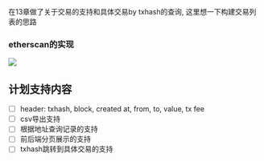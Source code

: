 在13章做了关于交易的支持和具体交易by txhash的查询, 这里想一下构建交易列表的思路

### etherscan的实现

![](https://youpai.roccoshi.top/img/202203191050491.png)

## 计划支持内容

- [ ] header: txhash, block, created at, from, to, value, tx fee
- [ ] csv导出支持
- [ ] 根据地址查询记录的支持
- [ ] 前后端分页展示的支持
- [ ] txhash跳转到具体交易的支持